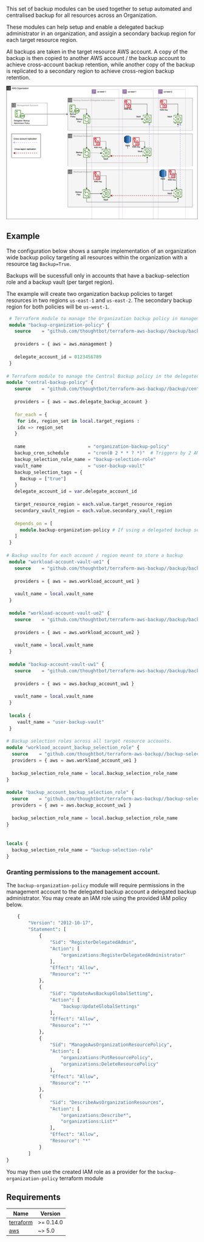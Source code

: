 This set of backup modules can be used together to setup automated and centralised backup for all resources across an Organization.

These modules can help setup and enable a delegated backup administrator in an organization, and assigin a secondary backup region for each target resource region. 

All backups are taken in the target resource AWS account. A copy of the backup is then copied to another AWS account / the backup account to achieve cross-account backup retention, while another copy of the backup is replicated to a secondary region to achieve cross-region backup retention.

![Diagram](./flightdeck-aws-backup.drawio.png)

## Example

The configuration below shows a sample implementation of an organization wide backup policy targeting all resources within the organization with a resource tag `Backup=True`. 

Backups will be sucessfull only in accounts that have a backup-selection role and a backup vault (per target region).

The example will create two organization backup policies to target resources in two regions `us-east-1` and `us-east-2`. The secondary backup region for both policies will be `us-west-1`.


```terraform
 # Terraform module to manage the Organization backup policy in management account
 module "backup-organization-policy" {
   source    = "github.com/thoughtbot/terraform-aws-backup//backup/backup-organization-policy?ref=VERSION"

   providers = { aws = aws.management }

   delegate_account_id = 0123456789
 }

# Terraform module to manage the Central Backup policy in the delegated backup account
module "central-backup-policy" {
   source    = "github.com/thoughtbot/terraform-aws-backup//backup/central-backup-policy?ref=VERSION"

   providers = { aws = aws.delegate_backup_account }

   for_each = {
    for idx, region_set in local.target_regions :
    idx => region_set
   }

   name                       = "organization-backup-policy"
   backup_cron_schedule       = "cron(0 2 * * ? *)"  # Triggers by 2 AM daily (UTC)
   backup_selection_role_name = "backup-selection-role"
   vault_name                 = "user-backup-vault"
   backup_selection_tags = {
     Backup = ["true"]
   }
   delegate_account_id = var.delegate_account_id

   target_resource_region = each.value.target_resource_region
   secondary_vault_region = each.value.secondary_vault_region

   depends_on = [
     module.backup-organization-policy # If using a delegated backup setup
   ]
 }

# Backup vaults for each account / region meant to store a backup
 module "workload-account-vault-ue1" {
   source    = "github.com/thoughtbot/terraform-aws-backup//backup/backup-vault?ref=VERSION"

   providers = { aws = aws.workload_account_ue1 }

   vault_name = local.vault_name
 }

 module "workload-account-vault-ue2" {
   source    = "github.com/thoughtbot/terraform-aws-backup//backup/backup-vault?ref=VERSION"

   providers = { aws = aws.workload_account_ue2 }

   vault_name = local.vault_name
 }

 module "backup-account-vault-uw1" {
   source    = "github.com/thoughtbot/terraform-aws-backup//backup/backup-vault?ref=VERSION"

   providers = { aws = aws.backup_account_uw1 }

   vault_name = local.vault_name
 }

 locals {
    vault_name = "user-backup-vault"
 }

# Backup selection roles across all target resource accounts.
module "workload_account_backup_selection_role" {
  source    = "github.com/thoughtbot/terraform-aws-backup//backup-selection-role?ref=VERSION"
  providers = { aws = aws.workload_account_ue1 }

  backup_selection_role_name = local.backup_selection_role_name
}

module "backup_account_backup_selection_role" {
  source    = "github.com/thoughtbot/terraform-aws-backup//backup-selection-role?ref=VERSION"
  providers = { aws = aws.backup_account_uw1 }

  backup_selection_role_name = local.backup_selection_role_name
}


locals {
  backup_selection_role_name = "backup-selection-role"
}
```

### Granting permissions to the management account.

The `backup-organization-policy` module will require permissions in the management account to the delegated backup account a delegated backup administrator. You may create an IAM role using the provided IAM policy below.

```terraform
    {
        "Version": "2012-10-17",
        "Statement": [
            {
                "Sid": "RegisterDelegatedAdmin",
                "Action": [
                    "organizations:RegisterDelegatedAdministrator"
                ],
                "Effect": "Allow",
                "Resource": "*"
            },
            {
                "Sid": "UpdateAwsBackupGlobalSetting",
                "Action": [
                    "backup:UpdateGlobalSettings"
                ],
                "Effect": "Allow",
                "Resource": "*"
            },
            {
                "Sid": "ManageAwsOrganizationResourcePolicy",
                "Action": [
                    "organizations:PutResourcePolicy",
                    "organizations:DeleteResourcePolicy"
                ],
                "Effect": "Allow",
                "Resource": "*"
            },
            {
                "Sid": "DescribeAwsOrganizationResources",
                "Action": [
                    "organizations:Describe*",
                    "organizations:List*"
                ],
                "Effect": "Allow",
                "Resource": "*"
            }
        ]
}
```

You may then use the created IAM role as a provider for the `backup-organization-policy`  terraform module 

<!-- BEGIN_TF_DOCS -->
## Requirements

| Name | Version |
|------|---------|
| <a name="requirement_terraform"></a> [terraform](#requirement\_terraform) | >= 0.14.0 |
| <a name="requirement_aws"></a> [aws](#requirement\_aws) | ~> 5.0 |
<!-- END_TF_DOCS -->